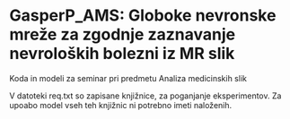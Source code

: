 # GasperP_AMS: Globoke nevronske mreže za zgodnje zaznavanje nevroloških bolezni iz MR slik
Koda in modeli za seminar pri predmetu Analiza medicinskih slik

V datoteki req.txt so zapisane knjižnice, za poganjanje eksperimentov. Za upoabo model vseh teh knjižnic ni potrebno imeti naloženih. 
